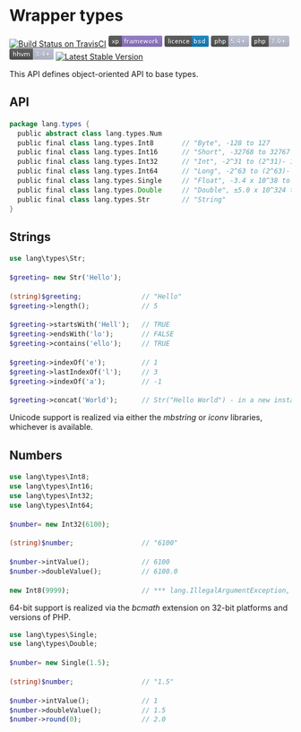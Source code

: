 Wrapper types
=============

[![Build Status on TravisCI](https://secure.travis-ci.org/xp-forge/wrappers.svg)](http://travis-ci.org/xp-forge/wrappers)
[![XP Framework Module](https://raw.githubusercontent.com/xp-framework/web/master/static/xp-framework-badge.png)](https://github.com/xp-framework/core)
[![BSD Licence](https://raw.githubusercontent.com/xp-framework/web/master/static/licence-bsd.png)](https://github.com/xp-framework/core/blob/master/LICENCE.md)
[![Required PHP 5.4+](https://raw.githubusercontent.com/xp-framework/web/master/static/php-5_4plus.png)](http://php.net/)
[![Supports PHP 7.0+](https://raw.githubusercontent.com/xp-framework/web/master/static/php-7_0plus.png)](http://php.net/)
[![Required HHVM 3.4+](https://raw.githubusercontent.com/xp-framework/web/master/static/hhvm-3_4plus.png)](http://hhvm.com/)
[![Latest Stable Version](https://poser.pugx.org/xp-forge/wrappers/version.png)](https://packagist.org/packages/xp-forge/wrappers)

This API defines object-oriented API to base types.

API
---

```groovy
package lang.types {
  public abstract class lang.types.Num
  public final class lang.types.Int8       // "Byte", -128 to 127
  public final class lang.types.Int16      // "Short", -32768 to 32767
  public final class lang.types.Int32      // "Int", -2^31 to (2^31)- 1
  public final class lang.types.Int64      // "Long", -2^63 to (2^63)- 1
  public final class lang.types.Single     // "Float", -3.4 x 10^38 to +3.4 x 10^38
  public final class lang.types.Double     // "Double", ±5.0 x 10^324 to ±1.7 x 10^308
  public final class lang.types.Str        // "String"
}
```

Strings
-------

```php
use lang\types\Str;

$greeting= new Str('Hello');

(string)$greeting;               // "Hello"
$greeting->length();             // 5

$greeting->startsWith('Hell');   // TRUE
$greeting->endsWith('lo');       // FALSE
$greeting->contains('ello');     // TRUE

$greeting->indexOf('e');         // 1
$greeting->lastIndexOf('l');     // 3
$greeting->indexOf('a');         // -1

$greeting->concat('World');      // Str("Hello World") - in a new instance
```

Unicode support is realized via either the *mbstring* or *iconv* libraries, whichever is available.

Numbers
-------

```php
use lang\types\Int8;
use lang\types\Int16;
use lang\types\Int32;
use lang\types\Int64;

$number= new Int32(6100);

(string)$number;                 // "6100"

$number->intValue();             // 6100
$number->doubleValue();          // 6100.0

new Int8(9999);                  // *** lang.IllegalArgumentException, out of range
```

64-bit support is realized via the *bcmath* extension on 32-bit platforms and versions of PHP.

```php
use lang\types\Single;
use lang\types\Double;

$number= new Single(1.5);

(string)$number;                 // "1.5"

$number->intValue();             // 1
$number->doubleValue();          // 1.5
$number->round(0);               // 2.0
```

